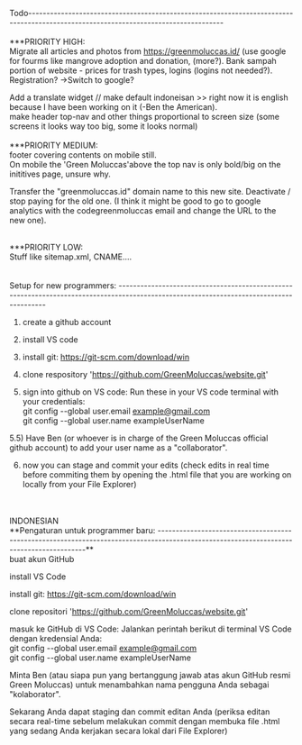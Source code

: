 Todo------------------------------------------------------------------------------------------------------------------------------------
<br><br>
***PRIORITY HIGH:<br>
 Migrate all articles and photos from https://greenmoluccas.id/
    (use google for fourms like mangrove adoption and donation, (more?).
    Bank sampah portion of website - prices for trash types, logins (logins not needed?). Registration? ->Switch to google?

 Add a translate widget // make default indoneisan >> right now it is english because I have been working on it (-Ben the American).
<br>
make header top-nav and other things proportional to screen size (some screens it looks way too big, some it looks normal)
<br>
<br>
***PRIORITY MEDIUM:<br>
footer covering contents on mobile still.<br>
On mobile the 'Green Moluccas'above the top nav is only bold/big on the inititives page, unsure why.

Transfer the "greenmoluccas.id" domain name to this new site. Deactivate / stop paying for the old one. (I think it might be good to go to google analytics with the codegreenmoluccas email and change the URL to the new one).

<br>
***PRIORITY LOW:<br>
Stuff like sitemap.xml, CNAME....

<br>
<br>
<br>
Setup for new programmers: ----------------------------------------------------------------------------------------------------------------------------------------

1) create a github account

2) install VS code

3) install git: https://git-scm.com/download/win

4) clone respository 'https://github.com/GreenMoluccas/website.git'

5) sign into github on VS code: Run these in your VS code terminal with your credentials: <br>
git config --global user.email example@gmail.com <br>
git config --global user.name exampleUserName

5.5) Have Ben (or whoever is in charge of the Green Moluccas official github account) to add your user name as a "collaborator".

6) now you can stage and commit your edits
    (check edits in real time before commiting them by opening the .html file that you are working on locally from your File Explorer)


<br>
<br>
INDONESIAN <br>
**Pengaturan untuk programmer baru: ----------------------------------------------------------------------------------------------------------------------------------------** <br>
buat akun GitHub

install VS Code

install git: https://git-scm.com/download/win

clone repositori 'https://github.com/GreenMoluccas/website.git'

masuk ke GitHub di VS Code: Jalankan perintah berikut di terminal VS Code dengan kredensial Anda: <br>
git config --global user.email example@gmail.com <br>
git config --global user.name exampleUserName

Minta Ben (atau siapa pun yang bertanggung jawab atas akun GitHub resmi Green Moluccas) untuk menambahkan nama pengguna Anda sebagai "kolaborator".

Sekarang Anda dapat staging dan commit editan Anda
(periksa editan secara real-time sebelum melakukan commit dengan membuka file .html yang sedang Anda kerjakan secara lokal dari File Explorer)
